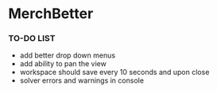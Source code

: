 # MerchBetter

### TO-DO LIST
- add better drop down menus
- add ability to pan the view
- workspace should save every 10 seconds and upon close
- solver errors and warnings in console